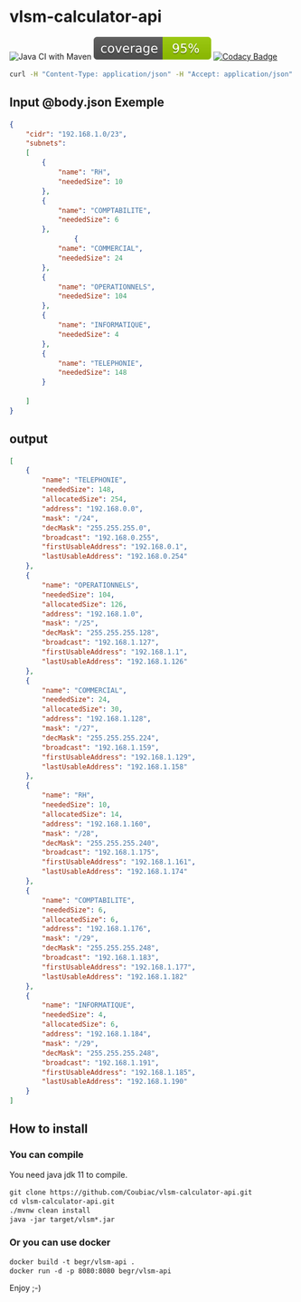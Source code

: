 # vlsm-calculator-api

![Java CI with Maven](https://github.com/Coubiac/vlsm-calculator-api/workflows/Java%20CI%20with%20Maven/badge.svg)
![Code Coverage](https://raw.githubusercontent.com/Coubiac/vlsm-calculator-api/main/.github/badges/jacoco.svg)
[![Codacy Badge](https://api.codacy.com/project/badge/Grade/dd9f8446c28645e9988b2b04bae2eb98)](https://app.codacy.com/gh/Coubiac/vlsm-calculator-api?utm_source=github.com&utm_medium=referral&utm_content=Coubiac/vlsm-calculator-api&utm_campaign=Badge_Grade)

```bash
curl -H "Content-Type: application/json" -H "Accept: application/json" --data @body.json http://localhost:8080/
```

## Input @body.json Exemple
```json
{
    "cidr": "192.168.1.0/23",
    "subnets": 
    [
        {
            "name": "RH",
            "neededSize": 10
        },
        {
            "name": "COMPTABILITE",
            "neededSize": 6
        },
                {
            "name": "COMMERCIAL",
            "neededSize": 24
        },
        {
            "name": "OPERATIONNELS",
            "neededSize": 104
        },
        {
            "name": "INFORMATIQUE",
            "neededSize": 4
        },
        {
            "name": "TELEPHONIE",
            "neededSize": 148
        }

    ]
}
```

## output

```json
[
    {
        "name": "TELEPHONIE",
        "neededSize": 148,
        "allocatedSize": 254,
        "address": "192.168.0.0",
        "mask": "/24",
        "decMask": "255.255.255.0",
        "broadcast": "192.168.0.255",
        "firstUsableAddress": "192.168.0.1",
        "lastUsableAddress": "192.168.0.254"
    },
    {
        "name": "OPERATIONNELS",
        "neededSize": 104,
        "allocatedSize": 126,
        "address": "192.168.1.0",
        "mask": "/25",
        "decMask": "255.255.255.128",
        "broadcast": "192.168.1.127",
        "firstUsableAddress": "192.168.1.1",
        "lastUsableAddress": "192.168.1.126"
    },
    {
        "name": "COMMERCIAL",
        "neededSize": 24,
        "allocatedSize": 30,
        "address": "192.168.1.128",
        "mask": "/27",
        "decMask": "255.255.255.224",
        "broadcast": "192.168.1.159",
        "firstUsableAddress": "192.168.1.129",
        "lastUsableAddress": "192.168.1.158"
    },
    {
        "name": "RH",
        "neededSize": 10,
        "allocatedSize": 14,
        "address": "192.168.1.160",
        "mask": "/28",
        "decMask": "255.255.255.240",
        "broadcast": "192.168.1.175",
        "firstUsableAddress": "192.168.1.161",
        "lastUsableAddress": "192.168.1.174"
    },
    {
        "name": "COMPTABILITE",
        "neededSize": 6,
        "allocatedSize": 6,
        "address": "192.168.1.176",
        "mask": "/29",
        "decMask": "255.255.255.248",
        "broadcast": "192.168.1.183",
        "firstUsableAddress": "192.168.1.177",
        "lastUsableAddress": "192.168.1.182"
    },
    {
        "name": "INFORMATIQUE",
        "neededSize": 4,
        "allocatedSize": 6,
        "address": "192.168.1.184",
        "mask": "/29",
        "decMask": "255.255.255.248",
        "broadcast": "192.168.1.191",
        "firstUsableAddress": "192.168.1.185",
        "lastUsableAddress": "192.168.1.190"
    }
]
```

## How to install

### You can compile
You need java jdk 11 to compile.
```shell
git clone https://github.com/Coubiac/vlsm-calculator-api.git
cd vlsm-calculator-api.git
./mvnw clean install
java -jar target/vlsm*.jar
```
### Or you can use docker
```shell
docker build -t begr/vlsm-api .
docker run -d -p 8080:8080 begr/vlsm-api
```

Enjoy ;-)

